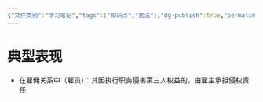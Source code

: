 ```yaml
---
{"文件类别":"学习笔记","tags":["知识点","民法"],"dg-publish":true,"permalink":"/学习笔记studyup/知识点cheese/事务辅助人/","dgPassFrontmatter":true,"created":"2024-07-30T12:09:27.543+08:00","updated":"2024-10-28T11:40:46.672+08:00"}
---
```


# 典型表现
- 在雇佣关系中（雇员）：其因执行职务侵害第三人权益的，由雇主承担侵权责任